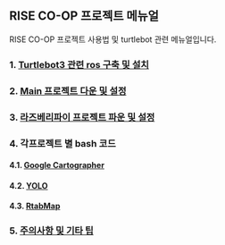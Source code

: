 ## RISE CO-OP 프로젝트 메뉴얼

RISE CO-OP 프로젝트 사용법 및 turtlebot 관련 메뉴얼입니다.

### 1. [Turtlebot3 관련 ros 구축 및 설치](https://github.com/sepengsu/rise_coop_manual/blob/main/manual/turtlebot3.md)
### 2. [Main 프로젝트 다운 및 설정](https://github.com/sepengsu/rise_coop_manual/blob/main/manual/main.md) 
### 3. [라즈베리파이 프로젝트 파운 및 설정](https://github.com/sepengsu/rise_coop_manual/blob/main/manual/pi.md)
### 4. 각프로젝트 별 bash 코드
#### 4.1. [Google Cartographer](https://github.com/sepengsu/rise_coop_manual/blob/main/manual/slam.md)
#### 4.2. [YOLO]()
#### 4.3. [RtabMap]()
### 5. [주의사항 및 기타 팁](https://github.com/sepengsu/rise_coop_manual/blob/main/manual/tip.md)
